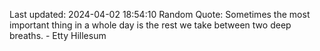 Last updated: 2024-04-02 18:54:10
Random Quote: Sometimes the most important thing in a whole day is the rest we take between two deep breaths. - Etty Hillesum